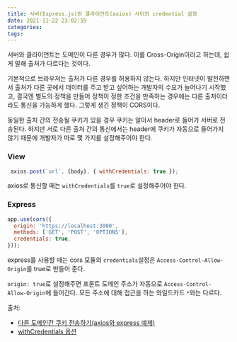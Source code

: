 ```yaml
---
title: 서버(Express.js)와 클라이언트(axios) 사이의 credential 설정
date: 2021-11-22 23:02:55
categories:
tags:
---
```


서버와 클라이언트는 도메인이 다른 경우가 많다. 이를 Cross-Origin이라고 하는데, 쉽게 말해 출처가 다르다는 것이다.  

기본적으로 브라우저는 출처가 다른 경우를 허용하지 않는다. 하지만 인터넷이 발전하면서 출처가 다른 곳에서 데이터를 주고 받고 싶어하는 개발자의 수요가 늘어나기 시작했고, 결국엔 별도의 정책을 만들어 정책이 정한 조건을 만족하는 경우에는 다른 출처이더라도 통신을 가능하게 했다. 그렇게 생긴 정책이 CORS이다.  

동일한 출처 간의 전송될 쿠키가 있을 경우 쿠키는 알아서 header로 들어가 서버로 전송된다. 하지만 서로 다른 출처 간의 통신에서는 header에 쿠키가 자동으로 들어가지 않기 때문에 개발자가 따로 몇 가지를 설정해주어야 한다.



### View
```jsx
 axios.post(`url`, {body}, { withCredentials: true });
```
axios로 통신할 때는 `withCredentials`를 `true`로 설정해주어야 한다.



### Express
```js
app.use(cors({
  origin: 'https://localhost:3000',
  methods: ['GET', 'POST', 'OPTIONS'],
  credentials: true,
}));
```
express를 사용할 때는 cors 모듈의 `credentials`설정은 `Access-Control-Allow-Origin`를 true로 만들어 준다.

`origin: true`로 설정해주면 프론트 도메인 주소가 자동으로 `Access-Control-Allow-Origin`에 들어간다. 모든 주소에 대해 접근을 하는 와일드카드 `*`와는 다르다. 




출처:
- [다른 도메인간 쿠키 전송하기(axios와 express 예제)
](https://www.zerocho.com/category/NodeJS/post/5e9bf5b18dcb9c001f36b275)
- [withCredentials 옵션](https://kosaf04pyh.tistory.com/152)